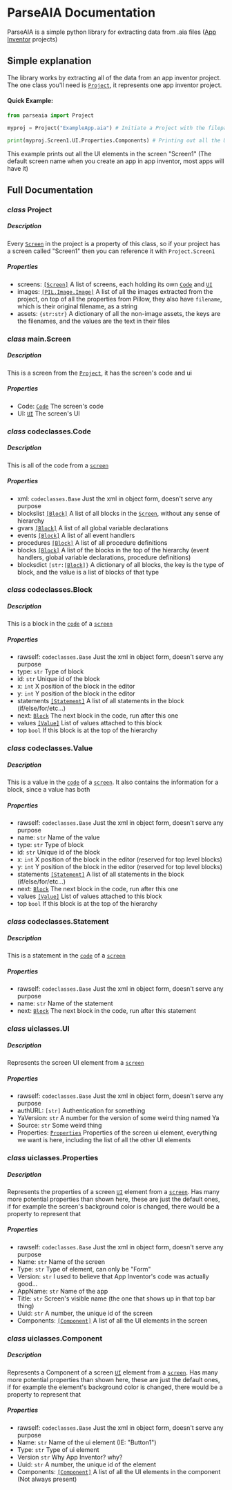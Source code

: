 # ParseAIA Documentation

ParseAIA is a simple python library for extracting data from .aia files ([App Inventor](https://appinventor.mit.edu/) projects)

## Simple explanation
The library works by extracting all of the data from an app inventor project. The one class you'll need is [`Project`](#class-project), it represents one app inventor project.

#### Quick Example:
```py
from parseaia import Project

myproj = Project("ExampleApp.aia") # Initiate a Project with the filepath to the .aia

print(myproj.Screen1.UI.Properties.Components) # Printing out all the UI elements
```
This example prints out all the UI elements in the screen "Screen1" (The default screen name when you create an app in app inventor, most apps will have it)

## Full Documentation

### *class* **Project**

##### Description
Every [`Screen`](#class-mainscreen) in the project is a property of this class, so if your project has a screen called "Screen1" then you can reference it with `Project.Screen1`

##### Properties
* screens: [`[Screen]`](#class-mainscreen) A list of screens, each holding its own [`Code`](#class-codeclassescode) and [`UI`](#class-uiclassesui)
* images: [`[PIL.Image.Image]`](https://pillow.readthedocs.io/en/stable/reference/Image.html#the-image-class) A list of all the images extracted from the project, on top of all the properties from Pillow, they also have `filename`, which is their original filename, as a string
* assets: `{str:str}` A dictionary of all the non-image assets, the keys are the filenames, and the values are the text in their files

### *class* main.**Screen**

##### Description
This is a screen from the [`Project`](#class-project), it has the screen's code and ui

##### Properties
* Code: [`Code`](#class-codeclassescode) The screen's code
* UI: [`UI`](#class-uiclassesui) The screen's UI

### *class* codeclasses.**Code**

##### Description
This is all of the code from a [`screen`](#class-mainscreen)

##### Properties
* xml: `codeclasses.Base` Just the xml in object form, doesn't serve any purpose
* blockslist [`[Block]`](#class-codeclassesblock) A list of all blocks in the [`Screen`](#class-mainscreen), without any sense of hierarchy
* gvars [`[Block]`](#class-codeclassesblock) A list of all global variable declarations
* events [`[Block]`](#class-codeclassesblock) A list of all event handlers
* procedures [`[Block]`](#class-codeclassesblock) A list of all procedure definitions
* blocks [`[Block]`](#class-codeclassesblock) A list of the blocks in the top of the hierarchy (event handlers, global variable declarations, procedure definitions)
* blocksdict ```[str:[```[`Block`](#class-codeclassesblock)```]}``` A dictionary of all blocks, the key is the type of block, and the value is a list of blocks of that type

### *class* codeclasses.**Block**

##### Description
This is a block in the [`code`](#class-codeclassescode) of a [`screen`](#class-mainscreen)

##### Properties
* rawself: `codeclasses.Base` Just the xml in object form, doesn't serve any purpose
* type: `str` Type of block
* id: `str` Unique id of the block
* x: `int` X position of the block in the editor
* y: `int` Y position of the block in the editor
* statements [`[Statement]`](#class-codeclassesstatement) A list of all statements in the block (if/else/for/etc...)
* next: [`Block`](#class-codeclassesblock) The next block in the code, run after this one
* values [`[Value]`](#class-codeclassesvalue) List of values attached to this block
* top `bool` If this block is at the top of the hierarchy

### *class* codeclasses.**Value**

##### Description
This is a value in the [`code`](#class-codeclassescode) of a [`screen`](#class-mainscreen). It also contains the information for a block, since a value has both

##### Properties
* rawself: `codeclasses.Base` Just the xml in object form, doesn't serve any purpose
* name: `str` Name of the value
* type: `str` Type of block
* id: `str` Unique id of the block
* x: `int` X position of the block in the editor (reserved for top level blocks)
* y: `int` Y position of the block in the editor (reserved for top level blocks)
* statements [`[Statement]`](#class-codeclassesstatement) A list of all statements in the block (if/else/for/etc...)
* next: [`Block`](#class-codeclassesblock) The next block in the code, run after this one
* values [`[Value]`](#class-codeclassesvalue) List of values attached to this block
* top `bool` If this block is at the top of the hierarchy


### *class* codeclasses.**Statement**

##### Description
This is a statement in the [`code`](#class-codeclassescode) of a [`screen`](#class-mainscreen)

##### Properties
* rawself: `codeclasses.Base` Just the xml in object form, doesn't serve any purpose
* name: `str` Name of the statement
* next: [`Block`](#class-block) The next block in the code, run after this statement

### *class* uiclasses.**UI**

##### Description
Represents the screen UI element from a [`screen`](#class-mainscreen)

##### Properties
* rawself: `codeclasses.Base` Just the xml in object form, doesn't serve any purpose
* authURL: `[str]` Authentication for something
* YaVersion: `str` A number for the version of some weird thing named Ya
* Source: `str` Some weird thing
* Properties: [`Properties`](#class-uiclassesproperties) Properties of the screen ui element, everything we want is here, including the list of all the other UI elements

### *class* uiclasses.**Properties**

##### Description
Represents the properties of a screen [`UI`](#class-uiclassesui) element from a [`screen`](#class-mainscreen). Has many more potential properties than shown here, these are just the default ones, if for example the screen's background color is changed, there would be a property to represent that

##### Properties
* rawself: `codeclasses.Base` Just the xml in object form, doesn't serve any purpose
* Name: `str` Name of the screen
* Type: `str` Type of element, can only be "Form"
* Version: `str` I used to believe that App Inventor's code was actually good...
* AppName: `str` Name of the app
* Title: `str` Screen's visible name (the one that shows up in that top bar thing)
* Uuid: `str` A number, the unique id of the screen
* Components: [`[Component]`](#class-uiclassescomponent) A list of all the UI elements in the screen

### *class* uiclasses.**Component**

##### Description
Represents a Component of a screen [`UI`](#class-uiclassesui) element from a [`screen`](#class-mainscreen). Has many more potential properties than shown here, these are just the default ones, if for example the element's background color is changed, there would be a property to represent that

##### Properties
* rawself: `codeclasses.Base` Just the xml in object form, doesn't serve any purpose
* Name: `str` Name of the ui element (IE: "Button1")
* Type: `str` Type of ui element
* Version `str` Why App Inventor? why?
* Uuid: `str` A number, the unique id of the element
* Components: [`[Component]`](#class-uiclassescomponent) A list of all the UI elements in the component (Not always present)